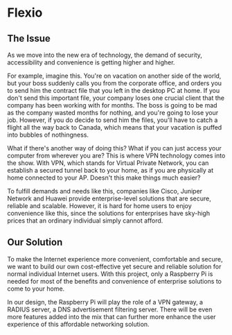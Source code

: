 # Flexio

## The Issue

As we move into the new era of technology, the demand of security, accessibility and convenience is getting higher and higher.

For example, imagine this. You're on vacation on another side of the world, but your boss suddenly calls you from the corporate office, and orders you to send him the contract file that you left in the desktop PC at home. If you don't send this important file, your company loses one crucial client that the company has been working with for months. The boss is going to be mad as the company wasted months for nothing, and you're going to lose your job. However, if you do decide to send him the files, you'll have to catch a flight all the way back to Canada, which means that your vacation is puffed into bubbles of nothingness.

What if there's another way of doing this? What if you can just access your computer from wherever you are? This is where VPN technology comes into the show. With VPN, which stands for Virtual Private Network, you can establish a secured tunnel back to your home, as if you are physically at home connected to your AP. Doesn't this make things much easier?

To fulfill demands and needs like this, companies like Cisco, Juniper Network and Huawei provide enterprise-level solutions that are secure, reliable and scalable. However, it is hard for home users to enjoy convenience like this, since the solutions for enterprises have sky-high prices that an ordinary individual simply cannot afford.

## Our Solution

To make the Internet experience more convenient, comfortable and secure, we want to build our own cost-effective yet secure and reliable solution for normal individual Internet users. With this project, only a Raspberry Pi is needed for most of the benefits and convenience of enterprise solutions to come to your home.

In our design, the Raspberry Pi will play the role of a VPN gateway, a RADIUS server, a DNS advertisement filtering server. There will be even more features added into the mix that can further more enhance the user experience of this affordable networking solution.